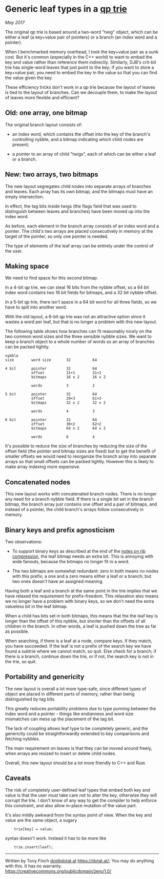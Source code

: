 Generic leaf types in a [qp trie](https://dotat.at/prog/qp)
=================================

_May 2017_


The original qp trie is based around a two-word "twig" object, which
can be either a leaf (a key+value pair of pointers) or a branch (an
index word and a pointer).

When I benchmarked memory overhead, I took the key+value pair as a
sunk cost. But it's common (especially in the C++ world) to want to
embed the key and value rather than reference them indirectly.
Similarly, DJB's crit-bit trie has single-word leaves that just point
to the key; if you want to store a key+value pair, you need to embed
the key in the value so that you can find the value given the key.

These efficiency tricks don't work in a qp trie because the layout of
leaves is tied to the layout of branches. Can we decouple them, to
make the layout of leaves more flexible and efficient?


Old: one array, one bitmap
--------------------------

The original branch layout consists of:

* an index word, which contains the offset into the key of the
  branch's controlling nybble, and a bitmap indicating which child
  nodes are present;

* a pointer to an array of child "twigs", each of which can be either
  a leaf or a branch.


New: two arrays, two bitmaps
----------------------------

The new layout segregates child nodes into separate arrays of branches
and leaves. Each array has its own bitmap, and the bitmaps must have
an empty intersection.

In effect, the tag bits inside twigs (the flags field that was used to
distinguish between leaves and branches) have been moved up into the
index word.

As before, each element in the branch array consists of an index word
and a pointer. The child's two arrays are placed consecutively in
memory at the target of the pointer, so only one pointer is needed.

The type of elements of the leaf array can be entirely under the
control of the user.


Making space
------------

We need to find space for this second bitmap.

In a 4-bit qp trie, we can steal 16 bits from the nybble offset, so a
64 bit index word contains two 16 bit fields for bitmaps, and a 32 bit
nybble offset.

In a 5-bit qp trie, there isn't space in a 64 bit word for all three
fields, so we have to spill into another word.

With the old layout, a 6-bit qp trie was not an attractive option
since it wastes a word per leaf, but that is no longer a problem with
this new layout.

The following table shows how branches can fit reasonably nicely on
the two common word sizes and the three sensible nybble sizes. We want
to keep a branch object to a whole number of words so an array of
branches can be packed tightly.

    nybble
    size        word size       32          64

    4 bit       pointer         32          64
                offset          31+1        31+1
                bitmaps         16 x 2      16 x 2

                words           3           2

    5 bit       pointer         32          64
                offset          29+3        61+3
                bitmaps         32 x 2      32 x 2

                words           4           3

    6 bit       pointer         32          64
                offset          30+2        62+2
                bitmaps         64 x 2      64 x 2

                words           6           4

It's possible to reduce the size of branches by reducing the size of
the offset field (the pointer and bitmap sizes are fixed) but to get
the benefit of smaller offsets we would need to reorganize the branch
array into separate arrays so that small offsets can be packed
tightly. However this is likely to make array indexing more expensive.


Concatenated nodes
------------------

This new layout works with concatenated branch nodes. There is no
longer any need for a branch nybble field. If there is a single bit
set in the branch bitmap, the branch array just contains one offset
and a pair of bitmaps, and instead of a pointer, the child branch's
arrays follow consecutively in memory.


Binary keys and prefix agnosticism
----------------------------------

Two observations:

* To support binary keys as described at the end of the [notes on rib
  compression](notes-rib-compression.md), the leaf bitmap needs an
  extra bit. This is annoying with wide fanouts, because the bitmaps
  no longer fit in a word.

* The two bitmaps are somewhat redundant: zero in both means no nodes
  with this prefix; a one and a zero means either a leaf or a branch;
  but two ones doesn't have an assigned meaning.

Having both a leaf and a branch at the same point in the trie implies
that we have relaxed the requirement for prefix-freedom. This
relaxation also means we no longer have a problem with binary keys, so
we don't need the extra valueless bit in the leaf bitmap.

When a child has bits set in both bitmaps, this means that the the
leaf key is longer than the offset of this nybble, but shorter than
the offsets of all children in the branch. In other words, a leaf is
pushed down the tree as far as possible.

When searching, if there is a leaf at a node, compare keys. If they
match, you have succeeded. If the leaf is not a prefix of the search
key we have found a subtrie where we cannot match, so quit. Else check
for a branch; if there is a branch, continue down the trie, or if not,
the search key is not in the trie, so quit.


Portability and genericity
--------------------------

The new layout is overall a lot more type-safe, since different types
of object are placed in different parts of memory, rather than being
distinguished by tag bits.

This greatly reduces portability problems due to type punning between
the index word and a pointer - things like endianness and word size
mismatches can mess up the placement of the tag bit.

The lack of coupling allows leaf type to be completely generic, and
the genericity could be straightforwardly extended to key comparisons
and fetching nybbles.

The main requirement on leaves is that they can be moved around
freely, when arrays are resized to insert or delete child nodes.

Overall, this new layout should be a lot more friendly to C++ and Rust.


Caveats
-------

The risk of completely user-defined leaf types that embed both key and
value is that the user must take care not to alter the key, otherwise
they will corrupt the trie. I don't know of any way to get the
compiler to help enforce this constraint, and also allow in-place
mutation of the value part.

It's also mildly awkward from the syntax point of view. When the key
and value are the same object, a sugary

        trie[key] = value;

syntax doesn't work. Instead it has to be more like

        trie.insert(leaf);


---------------------------------------------------------------------------

Written by Tony Finch <dot@dotat.at> <https://dotat.at/>;
You may do anything with this. It has no warranty.
<https://creativecommons.org/publicdomain/zero/1.0/>
